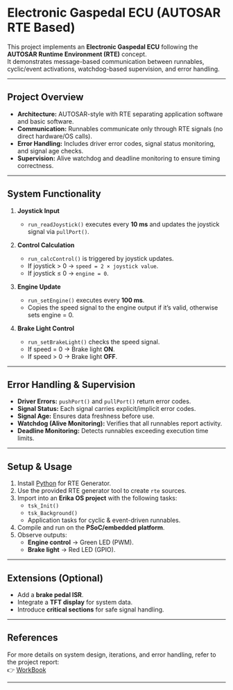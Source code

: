 # Electronic Gaspedal ECU (AUTOSAR RTE Based)

This project implements an **Electronic Gaspedal ECU** following the **AUTOSAR Runtime Environment (RTE)** concept.  
It demonstrates message-based communication between runnables, cyclic/event activations, watchdog-based supervision, and error handling.

---

## Project Overview
- **Architecture:** AUTOSAR-style with RTE separating application software and basic software.  
- **Communication:** Runnables communicate only through RTE signals (no direct hardware/OS calls).  
- **Error Handling:** Includes driver error codes, signal status monitoring, and signal age checks.  
- **Supervision:** Alive watchdog and deadline monitoring to ensure timing correctness.  

---

## System Functionality
1. **Joystick Input**  
   - `run_readJoystick()` executes every **10 ms** and updates the joystick signal via `pullPort()`.

2. **Control Calculation**  
   - `run_calcControl()` is triggered by joystick updates.  
   - If joystick > 0 → `speed = 2 × joystick value`.  
   - If joystick ≤ 0 → `engine = 0`.  

3. **Engine Update**  
   - `run_setEngine()` executes every **100 ms**.  
   - Copies the speed signal to the engine output if it’s valid, otherwise sets engine = 0.  

4. **Brake Light Control**  
   - `run_setBrakeLight()` checks the speed signal.  
   - If speed = 0 → Brake light **ON**.  
   - If speed > 0 → Brake light **OFF**.  

---

## Error Handling & Supervision
- **Driver Errors:** `pushPort()` and `pullPort()` return error codes.  
- **Signal Status:** Each signal carries explicit/implicit error codes.  
- **Signal Age:** Ensures data freshness before use.  
- **Watchdog (Alive Monitoring):** Verifies that all runnables report activity.  
- **Deadline Monitoring:** Detects runnables exceeding execution time limits.  

---

## Setup & Usage
1. Install [Python](https://www.python.org/downloads/) for RTE Generator.  
2. Use the provided RTE generator tool to create `rte` sources.  
3. Import into an **Erika OS project** with the following tasks:  
   - `tsk_Init()`  
   - `tsk_Background()`  
   - Application tasks for cyclic & event-driven runnables.  
4. Compile and run on the **PSoC/embedded platform**.  
5. Observe outputs:  
   - **Engine control** → Green LED (PWM).  
   - **Brake light** → Red LED (GPIO).  

---

## Extensions (Optional)
- Add a **brake pedal ISR**.  
- Integrate a **TFT display** for system data.  
- Introduce **critical sections** for safe signal handling.  

---

## References
For more details on system design, iterations, and error handling, refer to the project report:  
👉 [WorkBook](https://github.com/DheerajSwaroopSaligramaMahesh/Embedded_Architectures_Applications-ElectronicGaspedal/blob/main/Eletronic_Gaspedal_WorkBook.pdf)

---
